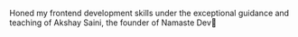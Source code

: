Honed my frontend development skills under the exceptional guidance and teaching of Akshay Saini, the founder of Namaste Dev🚀
